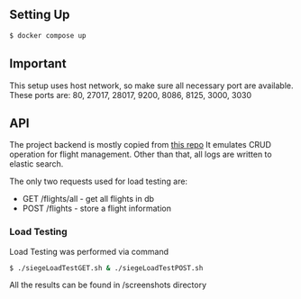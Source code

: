 ## Setting Up

```bash
$ docker compose up
```

## Important

This setup uses host network, so make sure all necessary port are available.
These ports are:
80, 27017, 28017, 9200, 8086, 8125, 3000, 3030

## API

The project backend is mostly copied from [this repo](https://github.com/brunaobh/go-mongodb-rest-api-crud)
It emulates CRUD operation for flight management.
Other than that, all logs are written to elastic search.

The only two requests used for load testing are:
* GET /flights/all - get all flights in db
* POST /flights    - store a flight information

### Load Testing

Load Testing was performed via command

```bash
$ ./siegeLoadTestGET.sh & ./siegeLoadTestPOST.sh
```

All the results can be found in /screenshots directory
